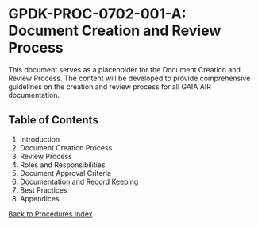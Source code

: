 # GPDK-PROC-0702-001-A: Document Creation and Review Process

This document serves as a placeholder for the Document Creation and Review Process. The content will be developed to provide comprehensive guidelines on the creation and review process for all GAIA AIR documentation.

## Table of Contents

1. Introduction
2. Document Creation Process
3. Review Process
4. Roles and Responsibilities
5. Document Approval Criteria
6. Documentation and Record Keeping
7. Best Practices
8. Appendices

[Back to Procedures Index](./index.md)
